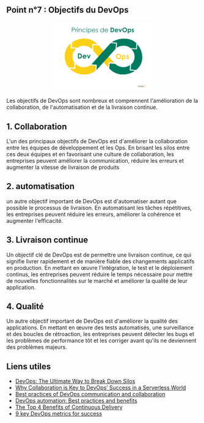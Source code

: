 
## Point n°7 : Objectifs du DevOps

<p align="center">
 <img src="../../img/devops-principles.png?raw=true" alt="DevOpsCmr Logo" width="50%" height="50%" />
</p>


Les objectifs de DevOps sont nombreux et comprennent l'amélioration de la collaboration, de l'automatisation et de la livraison continue.


## 1. Collaboration

L'un des principaux objectifs de DevOps est d'améliorer la collaboration entre les équipes de développement et les Ops. En brisant les silos entre ces deux équipes et en favorisant une culture de collaboration, les entreprises peuvent améliorer la communication, réduire les erreurs et augmenter la vitesse de livraison de produits

## 2. automatisation

un autre objectif important de DevOps est d'automatiser autant que possible le processus de livraison. En automatisant les tâches répétitives, les entreprises peuvent réduire les erreurs, améliorer la cohérence et augmenter l'efficacité. 


## 3. Livraison continue

Un objectif clé de DevOps est de permettre une livraison continue, ce qui signifie livrer rapidement et de manière fiable des changements applicatifs en production. En mettant en œuvre l'intégration, le test et le déploiement continus, les entreprises peuvent réduire le temps nécessaire pour mettre de nouvelles fonctionnalités sur le marché et améliorer la qualité de leur application.

## 4. Qualité

Un autre objectif important de DevOps est d'améliorer la qualité des applications. En mettant en œuvre des tests automatisés, une surveillance et des boucles de rétroaction, les entreprises peuvent détecter les bugs et les problèmes de performance tôt et les corriger avant qu'ils ne deviennent des problèmes majeurs.


## Liens utiles
- [DevOps: The Ultimate Way to Break Down Silos](https://devops.com/devops-the-ultimate-way-to-break-down-silos/)
- [Why Collaboration is Key to DevOps’ Success in a Serverless World](https://blog.developer.adobe.com/why-collaboration-is-key-to-devops-success-in-a-serverless-world-e55efb40fc4d)
- [Best practices of DevOps communication and collaboration](https://www.finsliqblog.com/dev-ops/what-are-the-best-practices-of-communication-and-collaboration-in-devops/)
- [DevOps automation: Best practices and benefits](https://www.sumologic.com/blog/devops-automation-best-practices-benefits/)
- [The Top 4 Benefits of Continuous Delivery](https://www.puppet.com/blog/continuous-delivery-benefits)
- [9 key DevOps metrics for success](https://www.dynatrace.com/news/blog/devops-metrics-for-success/)
